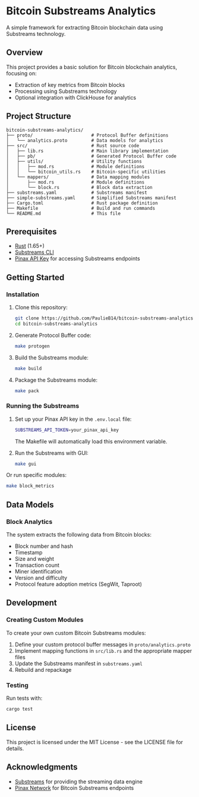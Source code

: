 # Bitcoin Substreams Analytics

A simple framework for extracting Bitcoin blockchain data using Substreams technology.

## Overview

This project provides a basic solution for Bitcoin blockchain analytics, focusing on:

- Extraction of key metrics from Bitcoin blocks
- Processing using Substreams technology
- Optional integration with ClickHouse for analytics

## Project Structure

```
bitcoin-substreams-analytics/
├── proto/                      # Protocol Buffer definitions
│   └── analytics.proto         # Data models for analytics
├── src/                        # Rust source code
│   ├── lib.rs                  # Main library implementation
│   ├── pb/                     # Generated Protocol Buffer code
│   ├── utils/                  # Utility functions
│   │   ├── mod.rs              # Module definitions
│   │   └── bitcoin_utils.rs    # Bitcoin-specific utilities
│   └── mappers/                # Data mapping modules
│       ├── mod.rs              # Module definitions
│       └── block.rs            # Block data extraction
├── substreams.yaml             # Substreams manifest
├── simple-substreams.yaml      # Simplified Substreams manifest
├── Cargo.toml                  # Rust package definition
├── Makefile                    # Build and run commands
└── README.md                   # This file
```

## Prerequisites

- [Rust](https://www.rust-lang.org/tools/install) (1.65+)
- [Substreams CLI](https://substreams.streamingfast.io/getting-started/installing-the-cli)
- [Pinax API Key](https://app.pinax.network) for accessing Substreams endpoints

## Getting Started

### Installation

1. Clone this repository:
   ```sh
   git clone https://github.com/PaulieB14/bitcoin-substreams-analytics.git
   cd bitcoin-substreams-analytics
   ```

2. Generate Protocol Buffer code:
   ```sh
   make protogen
   ```

3. Build the Substreams module:
   ```sh
   make build
   ```

4. Package the Substreams module:
   ```sh
   make pack
   ```

### Running the Substreams

1. Set up your Pinax API key in the `.env.local` file:
   ```sh
   SUBSTREAMS_API_TOKEN=your_pinax_api_key
   ```
   The Makefile will automatically load this environment variable.

2. Run the Substreams with GUI:
   ```sh
   make gui
   ```

Or run specific modules:
   ```sh
   make block_metrics
   ```

## Data Models

### Block Analytics

The system extracts the following data from Bitcoin blocks:

- Block number and hash
- Timestamp
- Size and weight
- Transaction count
- Miner identification
- Version and difficulty
- Protocol feature adoption metrics (SegWit, Taproot)

## Development

### Creating Custom Modules

To create your own custom Bitcoin Substreams modules:

1. Define your custom protocol buffer messages in `proto/analytics.proto`
2. Implement mapping functions in `src/lib.rs` and the appropriate mapper files
3. Update the Substreams manifest in `substreams.yaml`
4. Rebuild and repackage

### Testing

Run tests with:

```sh
cargo test
```

## License

This project is licensed under the MIT License - see the LICENSE file for details.

## Acknowledgments

- [Substreams](https://substreams.streamingfast.io/) for providing the streaming data engine
- [Pinax Network](https://www.pinax.network/) for Bitcoin Substreams endpoints
